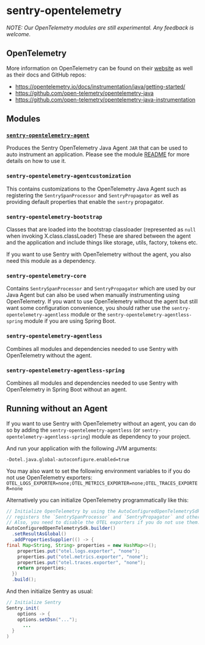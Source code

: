 # sentry-opentelemetry

*NOTE: Our OpenTelemetry modules are still experimental. Any feedback is welcome.*

## OpenTelemetry

More information on OpenTelemetry can be found on their [website](https://opentelemetry.io/) as well
as their docs and GitHub repos:
- https://opentelemetry.io/docs/instrumentation/java/getting-started/
- https://github.com/open-telemetry/opentelemetry-java
- https://github.com/open-telemetry/opentelemetry-java-instrumentation

## Modules

### [`sentry-opentelemetry-agent`](sentry-opentelemetry-agent/README.md)

Produces the Sentry OpenTelemetry Java Agent `JAR` that can be used to auto instrument an 
application. Please see the module [README](sentry-opentelemetry-agent/README.md) for more details on how to use it.

### `sentry-opentelemetry-agentcustomization`

This contains customizations to the OpenTelemetry Java Agent such as registering the
`SentrySpanProcessor` and `SentryPropagator` as well as providing default properties that
enable the `sentry` propagator.

### `sentry-opentelemetry-bootstrap`

Classes that are loaded into the bootstrap classloader
(represented as `null` when invoking X.class.classLoader)
These are shared between the agent and the application and include things like storage,
utils, factory, tokens etc.

If you want to use Sentry with OpenTelemetry without the agent,
you also need this module as a dependency.

### `sentry-opentelemetry-core`

Contains `SentrySpanProcessor` and `SentryPropagator` which are used by our Java Agent but can also
be used when manually instrumenting using OpenTelemetry. If you want to use OpenTelemetry without
the agent but still want some configuration convenience, you should rather use the
`sentry-opentelemetry-agentless` module or the `sentry-opentelemetry-agentless-spring` module if you are using Spring Boot.

### `sentry-opentelemetry-agentless`
Combines all modules and dependencies needed to use Sentry with OpenTelemetry without the agent.

### `sentry-opentelemetry-agentless-spring`
Combines all modules and dependencies needed to use Sentry with OpenTelemetry in Spring Boot without an agent.

## Running without an Agent
If you want to use Sentry with OpenTelemetry without an agent, you can do so by adding the `sentry-opentelemetry-agentless` (or `sentry-opentelemetry-agentless-spring`) module as dependency to your project. 

And run your application with the following JVM arguments:
```
-Dotel.java.global-autoconfigure.enabled=true
```
You may also want to set the following environment variables to if you do not use OpenTelemetry exporters:
`OTEL_LOGS_EXPORTER=none;OTEL_METRICS_EXPORTER=none;OTEL_TRACES_EXPORTER=none`

Alternatively you can initialize OpenTelemetry programmatically like this:

```java
// Initialize OpenTelemetry by using the AutoConfiguredOpenTelemetrySdk which automatically
// registers the `SentrySpanProcessor` and `SentryPropagator` and others.
// Also, you need to disable the OTEL exporters if you do not use them.
AutoConfiguredOpenTelemetrySdk.builder()
  .setResultAsGlobal()
  .addPropertiesSupplier(() -> {
final Map<String, String> properties = new HashMap<>();
    properties.put("otel.logs.exporter", "none");
    properties.put("otel.metrics.exporter", "none");
    properties.put("otel.traces.exporter", "none");
    return properties;
  })
  .build();
```

And then initialize Sentry as usual:

```java
// Initialize Sentry
Sentry.init(
    options -> {
    options.setDsn("...");
      ...
  }
)
```
